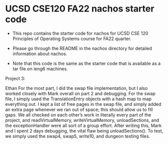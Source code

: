 # UCSD CSE120 FA22 nachos starter code

- This repo contains the starter code for nachos for UCSD CSE 120 Principles of Operating Systems course for FA22 quarter.

- Please go through the README in the nachos directory for detailed information about nachos.

- Note that this code is the same as the starter code that is available as a tar file on ieng6 machines.

Project 3:

Ethan
For the most part, I did the swap file implementation, but I also worked closely with Mark overall on part 2 and debugging. For the swap file, I simply used the TranslationEntry objects with a hash map to map everything out. I kept a list of free pages in the swap file, and simply added an extra page whenever we ran out of space; this should allow us to fill gaps. We all checked on each other’s work in literally every part of the project, and readVirtualMemory, writeVirtualMemory, unloadSections, and the exceptionHandler were all sort of a group effort. After writing this, Mark and I spent 2 days debugging, the vital flaw being unloadSections(). To test, we simply used the swap4, swap5, write10, and dungeon testing files. 
